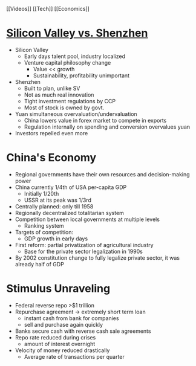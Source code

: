 [[Videos]]
[[Tech]] [[Economics]] 
# [Silicon Valley vs. Shenzhen](https://www.youtube.com/watch?v=ydeuxF0AkR8)

-  Silicon Valley
	-  Early days talent pool, industry localized
	-  Venture capital philosophy change
		-  Value << growth
		-  Sustainability, profitability unimportant
-  Shenzhen
	-  Built to plan, unlike SV
	-  Not as much real innovation 
	-  Tight investment regulations by CCP
	-  Most of stock is owned by govt.
-  Yuan simultaneous overvaluation/undervaluation 
	-  China lowers value in forex market to compete in exports
	-  Regulation internally on spending and conversion overvalues yuan
-  Investors repelled even more

# China's Economy
- Regional governments have their own resources and decision-making power
- China currently 1/4th of USA per-capita GDP
	- Initially 1/20th
	- USSR at its peak was 1/3rd
- Centrally planned: only till 1958
- Regionally decentralized totalitarian system
- Competition between local governments at multiple levels
	- Ranking system
- Targets of competition:
	- GDP growth in early days
- First reform: partial privatization of agricultural industry
	- Base for the private sector legalization in 1990s
- By 2002 constitution change to fully legalize private sector, it was already half of GDP

# Stimulus Unraveling
- Federal reverse repo >$1 trillion
- Repurchase agreement -> extremely short term loan
	- instant cash from bank for companies
	- sell and purchase again quickly
- Banks secure cash with reverse cash sale agreements
- Repo rate reduced during crises
	- amount of interest overnight
- Velocity of money reduced drastically
	- Average rate of transactions per quarter
